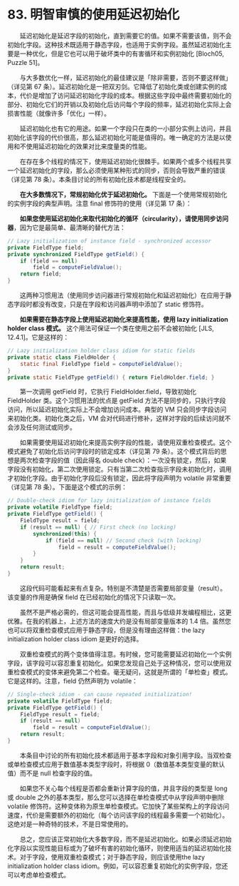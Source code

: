 # 83. 明智审慎的使用延迟初始化

　　延迟初始化是延迟字段的初始化，直到需要它的值。如果不需要该值，则不会初始化字段。这种技术既适用于静态字段，也适用于实例字段。虽然延迟初始化主要是一种优化，但是它也可以用于破坏类中的有害循环和实例初始化 [Bloch05, Puzzle 51]。

　　与大多数优化一样，延迟初始化的最佳建议是「除非需要，否则不要这样做」（详见第 67 条）。延迟初始化是一把双刃剑。它降低了初始化类或创建实例的成本，代价是增加了访问延迟初始化字段的成本。根据这些字段中最终需要初始化的部分、初始化它们的开销以及初始化后访问每个字段的频率，延迟初始化实际上会损害性能（就像许多「优化」一样）。

　　延迟初始化也有它的用途。如果一个字段只在类的一小部分实例上访问，并且初始化该字段的代价很高，那么延迟初始化可能是值得的。唯一确定的方法是以使用和不使用延迟初始化的效果对比来度量类的性能。

　　在存在多个线程的情况下，使用延迟初始化很棘手。如果两个或多个线程共享一个延迟初始化的字段，那么必须使用某种形式的同步，否则会导致严重的错误（详见第 78 条）。本条目讨论的所有初始化技术都是线程安全的。

　　**在大多数情况下，常规初始化优于延迟初始化。** 下面是一个使用常规初始化的实例字段的典型声明。注意 final 修饰符的使用（详见第 17 条）：

　　**如果您使用延迟初始化来取代初始化的循环（circularity），请使用同步访问器**，因为它是最简单、最清晰的替代方法：

```java
// Lazy initialization of instance field - synchronized accessor
private FieldType field;
private synchronized FieldType getField() {
    if (field == null)
        field = computeFieldValue();
    return field;
}
```

　　这两种习惯用法（使用同步访问器进行常规初始化和延迟初始化）在应用于静态字段时都没有改变，只是在字段和访问器声明中添加了 static 修饰符。

　　**如果需要在静态字段上使用延迟初始化来提高性能，使用 lazy initialization holder class 模式。** 这个用法可保证一个类在使用之前不会被初始化 [JLS, 12.4.1]。它是这样的：

```java
// Lazy initialization holder class idiom for static fields
private static class FieldHolder {
    static final FieldType field = computeFieldValue();
}
private static FieldType getField() { return FieldHolder.field; }
```

　　第一次调用 getField 时，它执行 FieldHolder.field，导致初始化 FieldHolder 类。这个习惯用法的优点是 getField 方法不是同步的，只执行字段访问，所以延迟初始化实际上不会增加访问成本。典型的 VM 只会同步字段访问来初始化类。初始化类之后，VM 会对代码进行修补，这样对字段的后续访问就不会涉及任何测试或同步。

　　如果需要使用延迟初始化来提高实例字段的性能，请使用双重检查模式。这个模式避免了初始化后访问字段时的锁定成本（详见第 79 条）。这个模式背后的思想是两次检查字段的值（因此得名 double check）：一次没有锁定，然后，如果字段没有初始化，第二次使用锁定。只有当第二次检查指示字段未初始化时，调用才初始化字段。由于初始化字段后没有锁定，因此将字段声明为 volatile 非常重要（详见第 78 条）。下面是这个模式的示例：

```java
// Double-check idiom for lazy initialization of instance fields
private volatile FieldType field;
private FieldType getField() {
    FieldType result = field;
    if (result == null) { // First check (no locking)
        synchronized(this) {
            if (field == null) // Second check (with locking)
                field = result = computeFieldValue();
        }
    }
    return result;
}
```

　　这段代码可能看起来有点复杂。特别是不清楚是否需要局部变量（result）。该变量的作用是确保 field 在已经初始化的情况下只读取一次。

　　虽然不是严格必需的，但这可能会提高性能，而且与低级并发编程相比，这更优雅。在我的机器上，上述方法的速度大约是没有局部变量版本的 1.4 倍。虽然您也可以将双重检查模式应用于静态字段，但是没有理由这样做：the lazy initialization holder class idiom 是更好的选择。

　　双重检查模式的两个变体值得注意。有时候，您可能需要延迟初始化一个实例字段，该字段可以容忍重复初始化。如果您发现自己处于这种情况，您可以使用双重检查模式的变体来避免第二个检查。毫无疑问，这就是所谓的「单检查」模式。它是这样的。注意，field 仍然声明为 volatile：

```java
// Single-check idiom - can cause repeated initialization!
private volatile FieldType field;
private FieldType getField() {
    FieldType result = field;
    if (result == null)
        field = result = computeFieldValue();
    return result;
}
```

　　本条目中讨论的所有初始化技术都适用于基本字段和对象引用字段。当双检查或单检查模式应用于数值基本类型字段时，将根据 0（数值基本类型变量的默认值）而不是 null 检查字段的值。

　　如果您不关心每个线程是否都会重新计算字段的值，并且字段的类型是 long 或 double 之外的基本类型，那么您可以选择在单检查模式中从字段声明中删除 volatile 修饰符。这种变体称为原生单检查模式。它加快了某些架构上的字段访问速度，代价是需要额外的初始化（每个访问该字段的线程最多需要一个初始化）。这绝对是一种奇特的技术，不是日常使用的。

　　总之，您应该正常初始化大多数字段，而不是延迟初始化。如果必须延迟初始化字段以实现性能目标或为了破坏有害的初始化循环，则使用适当的延迟初始化技术。对于字段，使用双重检查模式；对于静态字段，则应该使用the lazy initialization holder class idiom。例如，可以容忍重复初始化的实例字段，您还可以考虑单检查模式。


